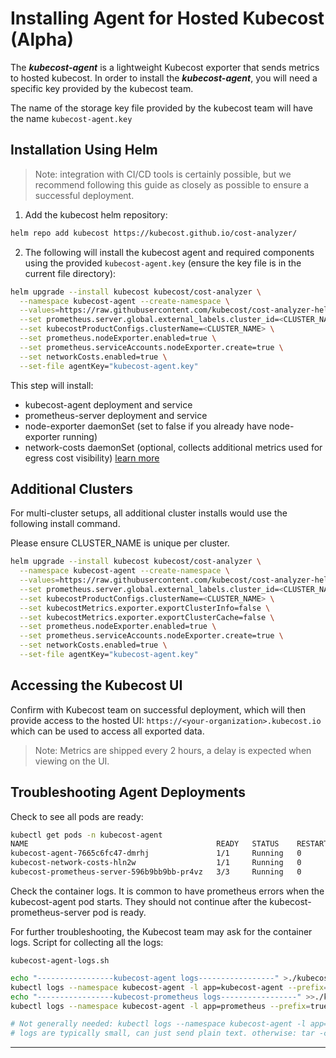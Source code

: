 Installing Agent for Hosted Kubecost (Alpha)
============================================

The ___kubecost-agent___ is a lightweight Kubecost exporter that sends metrics to hosted kubecost. In order to install the ___kubecost-agent___, you will need a specific key provided by the kubecost team.

The name of the storage key file provided by the kubecost team will have the name `kubecost-agent.key`

## Installation Using Helm

> Note: integration with CI/CD tools is certainly possible, but we recommend following this guide as closely as possible to ensure a successful deployment.

1. Add the kubecost helm repository:

```bash
helm repo add kubecost https://kubecost.github.io/cost-analyzer/
```

2. The following will install the kubecost agent and required components using the provided `kubecost-agent.key` (ensure the key file is in the current file directory):

```bash
helm upgrade --install kubecost kubecost/cost-analyzer \
  --namespace kubecost-agent --create-namespace \
  --values=https://raw.githubusercontent.com/kubecost/cost-analyzer-helm-chart/develop/cost-analyzer/values-agent.yaml \
  --set prometheus.server.global.external_labels.cluster_id=<CLUSTER_NAME> \
  --set kubecostProductConfigs.clusterName=<CLUSTER_NAME> \
  --set prometheus.nodeExporter.enabled=true \
  --set prometheus.serviceAccounts.nodeExporter.create=true \
  --set networkCosts.enabled=true \
  --set-file agentKey="kubecost-agent.key"
```

This step will install:
* kubecost-agent deployment and service
* prometheus-server deployment and service
* node-exporter daemonSet (set to false if you already have node-exporter running)
* network-costs daemonSet (optional, collects additional metrics used for egress cost visibility) [learn more](https://guide.kubecost.com/hc/en-us/articles/4407595973527)

## Additional Clusters

For multi-cluster setups, all additional cluster installs would use the following install command.

Please ensure CLUSTER_NAME is unique per cluster.

```bash
helm upgrade --install kubecost kubecost/cost-analyzer \
  --namespace kubecost-agent --create-namespace \
  --values=https://raw.githubusercontent.com/kubecost/cost-analyzer-helm-chart/develop/cost-analyzer/values-agent.yaml \
  --set prometheus.server.global.external_labels.cluster_id=<CLUSTER_NAME> \
  --set kubecostProductConfigs.clusterName=<CLUSTER_NAME> \
  --set kubecostMetrics.exporter.exportClusterInfo=false \
  --set kubecostMetrics.exporter.exportClusterCache=false \
  --set prometheus.nodeExporter.enabled=true \
  --set prometheus.serviceAccounts.nodeExporter.create=true \
  --set networkCosts.enabled=true \
  --set-file agentKey="kubecost-agent.key"
```

## Accessing the Kubecost UI

Confirm with Kubecost team on successful deployment, which will then provide access to the hosted UI: `https://<your-organization>.kubecost.io` which can be used to access all exported data.

> Note: Metrics are shipped every 2 hours, a delay is expected when viewing on the UI.


## Troubleshooting Agent Deployments

Check to see all pods are ready:

```bash
kubectl get pods -n kubecost-agent
NAME                                          READY   STATUS    RESTARTS   AGE
kubecost-agent-7665c6fc47-dmrhj               1/1     Running   0          25h
kubecost-network-costs-hln2w                  1/1     Running   0          25h
kubecost-prometheus-server-596b9bb9bb-pr4vz   3/3     Running   0          25h
```

Check the container logs.
It is common to have prometheus errors when the kubecost-agent pod starts. They should not continue after the kubecost-prometheus-server pod is ready.

For further troubleshooting, the Kubecost team may ask for the container logs. Script for collecting all the logs:

`kubecost-agent-logs.sh`
```sh
echo "-----------------kubecost-agent logs-----------------" >./kubecost_agent_logs.log
kubectl logs --namespace kubecost-agent -l app=kubecost-agent --prefix=true --all-containers --tail=-1 >>./kubecost_agent_logs.log
echo "-----------------kubecost-prometheus logs-----------------" >>./kubecost_agent_logs.log
kubectl logs --namespace kubecost-agent -l app=prometheus --prefix=true --all-containers --tail=-1 >>./kubecost_agent_logs.log

# Not generally needed: kubectl logs --namespace kubecost-agent -l app=kubecost-network-costs --prefix=true --all-containers --tail=-1 >>./kubecost_agent_logs.log
# logs are typically small, can just send plain text. otherwise: tar -czvf kubecost_agent_logs.tgz ./kubecost_agent_logs.log && rm ./kubecost_agent_logs.log
```

---
<!--- {"article":"4425132038167","section":"1500002777682","permissiongroup":"1500001277122"} --->